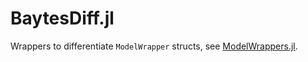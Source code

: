 # BaytesDiff.jl
Wrappers to differentiate `ModelWrapper` structs, see [ModelWrappers.jl](https://github.com/paschermayr/ModelWrappers.jl).
